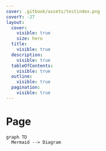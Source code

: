 ```yaml
---
cover: .gitbook/assets/testindex.png
coverY: -27
layout:
  cover:
    visible: true
    size: hero
  title:
    visible: true
  description:
    visible: true
  tableOfContents:
    visible: true
  outline:
    visible: true
  pagination:
    visible: true
---
```


# Page



```mermaid
graph TD
  Mermaid --> Diagram
```

